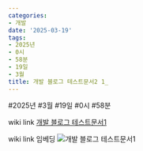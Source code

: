 ```yaml
---
categories:
- 개발
date: '2025-03-19'
tags:
- 2025년
- 0시
- 58분
- 19일
- 3월
title: 개발 블로그 테스트문서2 1_
---
```


#2025년 #3월 #19일 #0시 #58분

wiki link
[개발 블로그 테스트문서1](/blog/2025-03-19-개발-블로그-테스트문서1/)


wiki link 임베딩
![개발 블로그 테스트문서1](/blog/2025-03-19-개발-블로그-테스트문서1/)